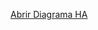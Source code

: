 [Abrir Diagrama HA](https://viewer.diagrams.net/?tags=%7B%7D&lightbox=1&highlight=0000ff&edit=_blank&layers=1&nav=1&title=consumo.drawio&dark=auto#Uhttps%3A%2F%2Fdrive.google.com%2Fuc%3Fid%3D1q-F2Afl69g6MRMIytvc7_k2sdbkrj45e%26export%3Ddownload#%7B%22pageId%22%3A%22YSdaxUgnyIHfcuDy37Mi%22%7D)